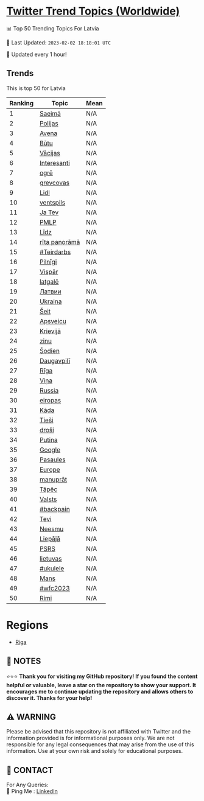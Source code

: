 [Twitter Trend Topics (Worldwide)](https://github.com/ErcinDedeoglu/Twitter-Trend-Topics)
==========


📊 Top 50 Trending Topics For Latvia

📆 Last Updated: `2023-02-02 18:18:01 UTC`

🔧 Updated every 1 hour!


## Trends

This is top 50 for Latvia

| Ranking | Topic | Mean |
| ------- | ------------ | ------------ |
| 1 | [Saeimā](http://twitter.com/search?q=Saeim%c4%81) | N/A |
| 2 | [Polijas](http://twitter.com/search?q=Polijas) | N/A |
| 3 | [Avena](http://twitter.com/search?q=Avena) | N/A |
| 4 | [Būtu](http://twitter.com/search?q=B%c5%abtu) | N/A |
| 5 | [Vācijas](http://twitter.com/search?q=V%c4%81cijas) | N/A |
| 6 | [Interesanti](http://twitter.com/search?q=Interesanti) | N/A |
| 7 | [ogrē](http://twitter.com/search?q=ogr%c4%93) | N/A |
| 8 | [grevcovas](http://twitter.com/search?q=grevcovas) | N/A |
| 9 | [Lidl](http://twitter.com/search?q=Lidl) | N/A |
| 10 | [ventspils](http://twitter.com/search?q=ventspils) | N/A |
| 11 | [Ja Tev](http://twitter.com/search?q=Ja+Tev) | N/A |
| 12 | [PMLP](http://twitter.com/search?q=PMLP) | N/A |
| 13 | [Līdz](http://twitter.com/search?q=L%c4%abdz) | N/A |
| 14 | [rīta panorāmā](http://twitter.com/search?q=r%c4%abta+panor%c4%81m%c4%81) | N/A |
| 15 | [#Teirdarbs](http://twitter.com/search?q=%23Teirdarbs) | N/A |
| 16 | [Pilnīgi](http://twitter.com/search?q=Piln%c4%abgi) | N/A |
| 17 | [Vispār](http://twitter.com/search?q=Visp%c4%81r) | N/A |
| 18 | [latgalē](http://twitter.com/search?q=latgal%c4%93) | N/A |
| 19 | [Латвии](http://twitter.com/search?q=%d0%9b%d0%b0%d1%82%d0%b2%d0%b8%d0%b8) | N/A |
| 20 | [Ukraina](http://twitter.com/search?q=Ukraina) | N/A |
| 21 | [Šeit](http://twitter.com/search?q=%c5%a0eit) | N/A |
| 22 | [Apsveicu](http://twitter.com/search?q=Apsveicu) | N/A |
| 23 | [Krievijā](http://twitter.com/search?q=Krievij%c4%81) | N/A |
| 24 | [zinu](http://twitter.com/search?q=zinu) | N/A |
| 25 | [Šodien](http://twitter.com/search?q=%c5%a0odien) | N/A |
| 26 | [Daugavpilī](http://twitter.com/search?q=Daugavpil%c4%ab) | N/A |
| 27 | [Rīga](http://twitter.com/search?q=R%c4%abga) | N/A |
| 28 | [Viņa](http://twitter.com/search?q=Vi%c5%86a) | N/A |
| 29 | [Russia](http://twitter.com/search?q=Russia) | N/A |
| 30 | [eiropas](http://twitter.com/search?q=eiropas) | N/A |
| 31 | [Kāda](http://twitter.com/search?q=K%c4%81da) | N/A |
| 32 | [Tieši](http://twitter.com/search?q=Tie%c5%a1i) | N/A |
| 33 | [droši](http://twitter.com/search?q=dro%c5%a1i) | N/A |
| 34 | [Putina](http://twitter.com/search?q=Putina) | N/A |
| 35 | [Google](http://twitter.com/search?q=Google) | N/A |
| 36 | [Pasaules](http://twitter.com/search?q=Pasaules) | N/A |
| 37 | [Europe](http://twitter.com/search?q=Europe) | N/A |
| 38 | [manuprāt](http://twitter.com/search?q=manupr%c4%81t) | N/A |
| 39 | [Tāpēc](http://twitter.com/search?q=T%c4%81p%c4%93c) | N/A |
| 40 | [Valsts](http://twitter.com/search?q=Valsts) | N/A |
| 41 | [#backpain](http://twitter.com/search?q=%23backpain) | N/A |
| 42 | [Tevi](http://twitter.com/search?q=Tevi) | N/A |
| 43 | [Neesmu](http://twitter.com/search?q=Neesmu) | N/A |
| 44 | [Liepājā](http://twitter.com/search?q=Liep%c4%81j%c4%81) | N/A |
| 45 | [PSRS](http://twitter.com/search?q=PSRS) | N/A |
| 46 | [lietuvas](http://twitter.com/search?q=lietuvas) | N/A |
| 47 | [#ukulele](http://twitter.com/search?q=%23ukulele) | N/A |
| 48 | [Mans](http://twitter.com/search?q=Mans) | N/A |
| 49 | [#wfc2023](http://twitter.com/search?q=%23wfc2023) | N/A |
| 50 | [Rimi](http://twitter.com/search?q=Rimi) | N/A |



# Regions

* [Riga](</Latvia/Riga.md>)



## 📝 NOTES

⭐⭐⭐ **Thank you for visiting my GitHub repository! If you found the content helpful or valuable, leave a star on the repository to show your support. It encourages me to continue updating the repository and allows others to discover it. Thanks for your help!**


## ⚠️ WARNING

Please be advised that this repository is not affiliated with Twitter and the information provided is for informational purposes only. We are not responsible for any legal consequences that may arise from the use of this information. Use at your own risk and solely for educational purposes.


## 📨 CONTACT

 For Any Queries:  
            🏓 Ping Me : [LinkedIn](https://www.linkedin.com/in/ercindedeoglu/)
